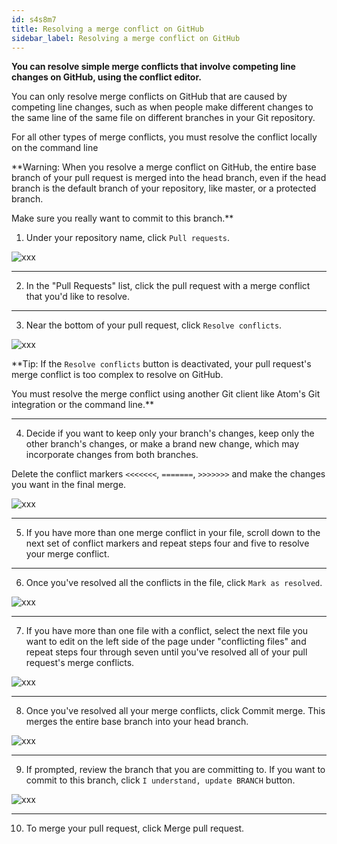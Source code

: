 ```yaml
---
id: s4s8m7
title: Resolving a merge conflict on GitHub
sidebar_label: Resolving a merge conflict on GitHub
---
```


**You can resolve simple merge conflicts that involve competing line changes on GitHub, using the conflict editor.**

You can only resolve merge conflicts on GitHub that are caused by competing line changes, such as when people make different changes to the same line of the same file on different branches in your Git repository.

For all other types of merge conflicts, you must resolve the conflict locally on the command line


**Warning: When you resolve a merge conflict on GitHub, the entire base branch of your pull request is merged into the head branch, even if the head branch is the default branch of your repository, like master, or a protected branch.

Make sure you really want to commit to this branch.**

1. Under your repository name, click  `Pull requests`.

<!-- repo-tabs-pull-requests (1) -->
![xxx](https://raw.githubusercontent.com/ChickenKyiv/awesome-git-article/master/img/commands/repo-tabs-pull-requests.png)

---


2. In the "Pull Requests" list, click the pull request with a merge conflict that you'd like to resolve.

---


3. Near the bottom of your pull request, click `Resolve conflicts`.

<!-- resolve-merge-conflicts-button -->
![xxx](https://raw.githubusercontent.com/ChickenKyiv/awesome-git-article/master/img/commands/resolve-merge-conflicts-button.png)

**Tip: If the `Resolve conflicts` button is deactivated, your pull request's merge conflict is too complex to resolve on GitHub.

You must resolve the merge conflict using another Git client like Atom's Git integration or the command line.**

---


4. Decide if you want to keep only your branch's changes, keep only the other branch's changes, or make a brand new change, which may incorporate changes from both branches.

Delete the conflict markers `<<<<<<<`, `=======`, `>>>>>>>` and make the changes you want in the final merge.

<!-- view-merge-conflict-with-markers -->
![xxx](https://raw.githubusercontent.com/ChickenKyiv/awesome-git-article/master/img/commands/view-merge-conflict-with-markers.png)

---


5. If you have more than one merge conflict in your file, scroll down to the next set of conflict markers and repeat steps four and five to resolve your merge conflict.

---


6. Once you've resolved all the conflicts in the file, click `Mark as resolved`.

<!-- mark-as-resolved-button -->
![xxx](https://raw.githubusercontent.com/ChickenKyiv/awesome-git-article/master/img/commands/mark-as-resolved-button.png)

---


7. If you have more than one file with a conflict, select the next file you want to edit on the left side of the page under "conflicting files" and repeat steps four through seven until you've resolved all of your pull request's merge conflicts.

<!-- resolve-merge-conflict-select-conflicting-file -->
![xxx](https://raw.githubusercontent.com/ChickenKyiv/awesome-git-article/master/img/commands/resolve-merge-conflict-select-conflicting-file.png)

---


8. Once you've resolved all your merge conflicts, click Commit merge. This merges the entire base branch into your head branch.

<!-- merge-conflict-commit-changes -->
![xxx](https://raw.githubusercontent.com/ChickenKyiv/awesome-git-article/master/img/commands/merge-conflict-commit-changes.png)

---


9. If prompted, review the branch that you are committing to. If you want to commit to this branch, click `I understand, update BRANCH` button.  

<!-- merge-conflict-confirmation -->
![xxx](https://raw.githubusercontent.com/ChickenKyiv/awesome-git-article/master/img/commands/merge-conflict-confirmation.png)

---


10. To merge your pull request, click Merge pull request.


<!-- https://help.github.com/en/articles/resolving-a-merge-conflict-on-github -->
